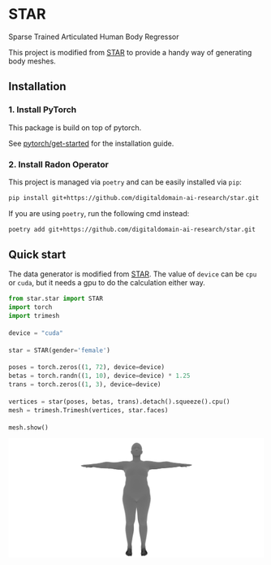 # STAR

Sparse Trained Articulated Human Body Regressor

This project is modified from [STAR](https://github.com/ahmedosman/STAR) to provide a handy way of generating body meshes.

## Installation

### 1. Install PyTorch

This package is build on top of pytorch.

See [pytorch/get-started](https://pytorch.org/get-started) for the installation guide.

### 2. Install Radon Operator

This project is managed via `poetry` and can be easily installed via `pip`:

```sh
pip install git+https://github.com/digitaldomain-ai-research/star.git
```

If you are using `poetry`, run the following cmd instead:

```sh
poetry add git+https://github.com/digitaldomain-ai-research/star.git
```

## Quick start

The data generator is modified from [STAR](https://star.is.tue.mpg.de/).
The value of `device` can be `cpu` or `cuda`, but it needs a gpu to do the calculation either way.

```python
from star.star import STAR
import torch
import trimesh

device = "cuda"

star = STAR(gender='female')

poses = torch.zeros((1, 72), device=device)
betas = torch.randn((1, 10), device=device) * 1.25
trans = torch.zeros((1, 3), device=device)

vertices = star(poses, betas, trans).detach().squeeze().cpu()
mesh = trimesh.Trimesh(vertices, star.faces)

mesh.show()
```

![](./gallery/star.png)
